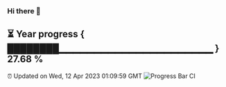 ### Hi there 👋
⏳ Year progress { ████████▁▁▁▁▁▁▁▁▁▁▁▁▁▁▁▁▁▁▁▁▁▁ } 27.68 %
---
⏰ Updated on Wed, 12 Apr 2023 01:09:59 GMT
![Progress Bar CI](https://github.com/liununu/liununu/workflows/Progress%20Bar%20CI/badge.svg)
